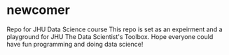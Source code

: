# newcomer
Repo for JHU Data Science course
This repo is set as an expeirment and a playground for JHU The Data Scientist's Toolbox.
Hope everyone could have fun programming and doing data science!
